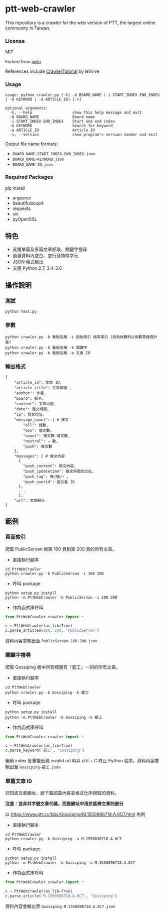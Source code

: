# ptt-web-crawler 

This repository is a crawler for the web version of PTT, the largest online community in Taiwan. 

### License
MIT 

Forked from [jwlin](https://github.com/jwlin/ptt-web-crawler)

References include [CrawlerTutorial](https://github.com/leVirve/CrawlerTutorial#advanced) by leVirve

### Usage

    usage: python crawler.py [-h] -b BOARD_NAME (-i START_INDEX END_INDEX | -k KEYWORD | -a ARTICLE_ID) [-v]
    
    optional arguments:
      -h, --help                  show this help message and exit
      -b BOARD_NAME               Board name
      -i START_INDEX END_INDEX    Start and end index
      -k KEYWORD                  Search for keyword
      -a ARTICLE_ID               Article ID
      -v, --version               show program's version number and exit

Output file name formats:

* `BOARD_NAME-START_INDEX-END_INDEX.json`
* `BOARD_NAME-KEYWORD.json`
* `BOARD_NAME-ID.json`

### Required Packages
pip install

* argparse
* beautifulsoup4
* requests
* six
* pyOpenSSL

## 特色

* 支援單篇及多篇文章抓取、關鍵字搜尋
* 過濾資料內空白、空行及特殊字元
* JSON 格式輸出
* 支援 Python 2.7, 3.4-3.6


## 操作說明

### 測試
```commandline
python test.py
```

### 參數
```commandline
python crawler.py -b 看板名稱 -i 起始索引 結束索引 (設為負數則以倒數第幾頁計算) 
python crawler.py -b 看板名稱 -k 關鍵字
python crawler.py -b 看板名稱 -a 文章 ID 
```

### 輸出格式
```
{
    "article_id": 文章 ID,
    "article_title": 文章標題 ,
    "author": 作者,
    "board": 板名,
    "content": 文章內容,
    "date": 發文時間,
    "ip": 發文位址,
    "message_count": { # 推文
        "all": 總數,
        "boo": 噓文數,
        "count": 推文數-噓文數,
        "neutral": → 數,
        "push": 推文數
    },
    "messages": [ # 推文內容
      {
        "push_content": 推文內容,
        "push_ipdatetime": 推文時間及位址,
        "push_tag": 推/噓/→ ,
        "push_userid": 推文者 ID
      },
      ...
      ],
    "url": 文章網址
}
```


## 範例

### 頁面索引

爬取 PublicServan 板第 100 頁到第 200 頁的所有文章。

* 直接執行腳本

```commandline
cd PttWebCrawler
python crawler.py -b PublicServan -i 100 200
```
    
* 呼叫 package

```commandline
python setup.py install
python -m PttWebCrawler -b PublicServan -i 100 200
```

* 作為函式庫呼叫

```python
from PttWebCrawler.crawler import *

c = PttWebCrawler(as_lib=True)
c.parse_articles(100, 200, 'PublicServan')
```

資料內容會輸出至 `PublicServan-100-200.json`

### 關鍵字搜尋

爬取 Gossiping 板中所有標題有「罷工」一詞的所有文章。

* 直接執行腳本

```commandline
cd PttWebCrawler
python crawler.py -b Gossiping -k 罷工
```
    
* 呼叫 package

```commandline
python setup.py install
python -m PttWebCrawler -b Gossiping -k 罷工
```

* 作為函式庫呼叫

```python
from PttWebCrawler.crawler import *

c = PttWebCrawler(as_lib=True)
c.parse_keyword('罷工', 'Gossiping')
```

後續 index 皆重複出現 invalid url 時以 ctrl + C 終止 Python 程序，資料內容會輸出至 `Gossiping-罷工.json`


### 單篇文章 ID
已知該文章網址，欲下載該篇內容並格式化所撈取的資料。

**注意：並非井字號文章代碼，而是網址中用於區辨文章的部分**

以 https://www.ptt.cc/bbs/Gossiping/M.1550896718.A.6C7.html 為例

* 直接執行腳本

```commandline
cd PttWebCrawler
python crawler.py -b Gossiping -a M.1550896718.A.6C7
```
    
* 呼叫 package

```commandline
python setup.py install
python -m PttWebCrawler -b Gossiping -a M.1550896718.A.6C7
```

* 作為函式庫呼叫

```python
from PttWebCrawler.crawler import *

c = PttWebCrawler(as_lib=True)
c.parse_article('M.1550896718.A.6C7', 'Gossiping')
```

資料內容會輸出至 `Gossiping-M.1550896718.A.6C7.json`
